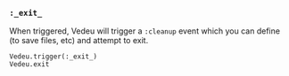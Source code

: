 ### `:_exit_`

When triggered, Vedeu will trigger a `:cleanup` event which you can
define (to save files, etc) and attempt to exit.

    Vedeu.trigger(:_exit_)
    Vedeu.exit

